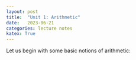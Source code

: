 ```yaml
---
layout: post
title:  "Unit 1: Arithmetic"
date:   2023-06-21
categories: lecture notes
katex: True
---
```


Let us begin with some basic notions of arithmetic:  


